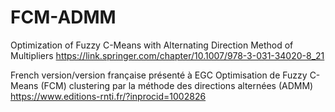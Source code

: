 # FCM-ADMM

Optimization of Fuzzy C-Means with Alternating Direction Method of Multipliers 
https://link.springer.com/chapter/10.1007/978-3-031-34020-8_21

French version/version française présenté à EGC
Optimisation de Fuzzy C-Means (FCM) clustering par la méthode des directions alternées (ADMM) 
https://www.editions-rnti.fr/?inprocid=1002826


